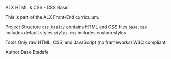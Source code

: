 ALX HTML & CSS - CSS Basic

This is part of the ALX Front-End curriculum.

Project Structure
`css_basic/` contains HTML and CSS files
`base.css` includes default styles
`styles.css` includes custom styles

 Tools
 Only raw HTML, CSS, and JavaScript (no frameworks)
 W3C compliant

 Author
Dase Etadafe